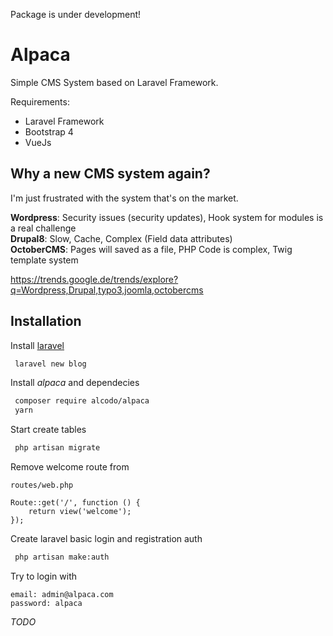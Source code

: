 Package is under development!

# Alpaca
Simple CMS System based on Laravel Framework.

Requirements:
* Laravel Framework
* Bootstrap 4
* VueJs

## Why a new CMS system again?

I'm just frustrated with the system that's on the market.

**Wordpress**: Security issues (security updates), Hook system for modules is a real challenge  
**Drupal8**: Slow, Cache, Complex (Field data attributes)   
**OctoberCMS**: Pages will saved as a file, PHP Code is complex, Twig template system

https://trends.google.de/trends/explore?q=Wordpress,Drupal,typo3,joomla,octobercms

## Installation

Install [laravel](https://laravel.com/docs/5.5/installation#installing-laravel)
```bash
 laravel new blog
```

Install *alpaca* and dependecies
```bash
 composer require alcodo/alpaca
 yarn
```

Start create tables
```bash
 php artisan migrate
```

Remove welcome route from
 ```
 routes/web.php
 
 Route::get('/', function () {
     return view('welcome');
 });
 ```

Create laravel basic login and registration auth
```bash
 php artisan make:auth
```

Try to login with
```
email: admin@alpaca.com
password: alpaca
```

*TODO*
